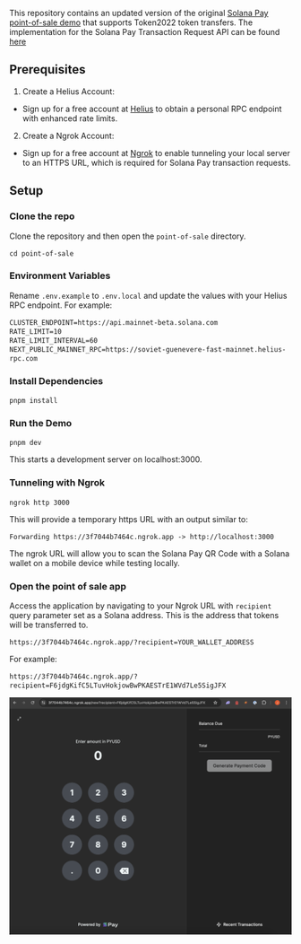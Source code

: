 This repository contains an updated version of the original [Solana Pay point-of-sale demo](https://github.com/anza-xyz/solana-pay/tree/master/examples/point-of-sale) that supports Token2022 token transfers. The implementation for the Solana Pay Transaction Request API can be found [here](/point-of-sale/src/server/api/index.ts)

## Prerequisites

1. Create a Helius Account:

-   Sign up for a free account at [Helius](https://dev.helius.xyz/dashboard/app) to obtain a personal RPC endpoint with enhanced rate limits.

2. Create a Ngrok Account:

-   Sign up for a free account at [Ngrok](https://ngrok.com/) to enable tunneling your local server to an HTTPS URL, which is required for Solana Pay transaction requests.

## Setup

### Clone the repo

Clone the repository and then open the `point-of-sale` directory.

```
cd point-of-sale
```

### Environment Variables

Rename `.env.example` to `.env.local` and update the values with your Helius RPC endpoint. For example:

```
CLUSTER_ENDPOINT=https://api.mainnet-beta.solana.com
RATE_LIMIT=10
RATE_LIMIT_INTERVAL=60
NEXT_PUBLIC_MAINNET_RPC=https://soviet-guenevere-fast-mainnet.helius-rpc.com
```

### Install Dependencies

```
pnpm install
```

### Run the Demo

```
pnpm dev
```

This starts a development server on localhost:3000.

### Tunneling with Ngrok

```
ngrok http 3000
```

This will provide a temporary https URL with an output similar to:

```
Forwarding https://3f7044b7464c.ngrok.app -> http://localhost:3000
```

The ngrok URL will allow you to scan the Solana Pay QR Code with a Solana wallet on a mobile device while testing locally.

### Open the point of sale app

Access the application by navigating to your Ngrok URL with `recipient` query parameter set as a Solana address.
This is the address that tokens will be transferred to.

```
https://3f7044b7464c.ngrok.app/?recipient=YOUR_WALLET_ADDRESS
```

For example:

```
https://3f7044b7464c.ngrok.app/?recipient=F6jdgKifC5LTuvHokjowBwPKAESTrE1WVd7Le5SigJFX
```

![Point-of-sale](point-of-sale.png)
